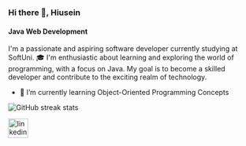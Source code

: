 ### Hi there 👋, Hiusein
#### Java Web Development

I'm a passionate and aspiring software developer currently studying at SoftUni. 🎓 I'm enthusiastic about learning and exploring the world of programming, with a focus on Java. My goal is to become a skilled developer and contribute to the exciting realm of technology.

- 🌱 I’m currently learning Object-Oriented Programming Concepts 

![GitHub streak stats](https://streak-stats.demolab.com/?user=hiuseinlesho)  

[<img src='https://cdn.jsdelivr.net/npm/simple-icons@3.0.1/icons/linkedin.svg' alt='linkedin' height='40'>](https://www.linkedin.com/in/hiusein-lesho-944640291/)  

